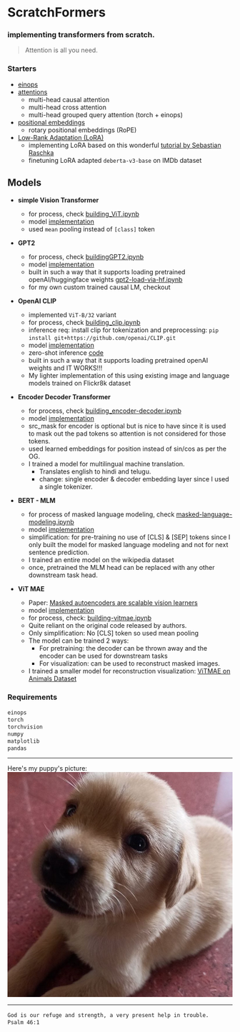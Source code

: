 # ScratchFormers
### implementing transformers from scratch.

> Attention is all you need.

### Starters

- [einops](./einops.ipynb)
- [attentions](./attentions.ipynb)
  - multi-head causal attention
  - multi-head cross attention
  - multi-head grouped query attention (torch + einops)
- [positional embeddings](./positional-embeddings.ipynb)
  - rotary positional embeddings (RoPE)
- [Low-Rank Adaptation (LoRA)](./LoRA/)
  - implementing LoRA based on this wonderful [tutorial by Sebastian Raschka](https://lightning.ai/lightning-ai/studios/code-lora-from-scratch?view=public&section=all)
  - finetuning LoRA adapted `deberta-v3-base` on IMDb dataset

## Models

- **simple Vision Transformer**
  - for process, check [building_ViT.ipynb](./ViT/building_ViT.ipynb)
  - model [implementation](./ViT/vit.py)
  - used `mean` pooling instead of `[class]` token


- **GPT2**
  - for process, check [buildingGPT2.ipynb](./GPT2/buildingGPT2.ipynb)
  - model [implementation](./GPT2/gpt2.py)
  - built in such a way that it supports loading pretrained openAI/huggingface weights [gpt2-load-via-hf.ipynb](./GPT2/gpt2-load-via-hf.ipynb)
  - for my own custom trained causal LM, checkout 

- **OpenAI CLIP**
  - implemented `ViT-B/32` variant
  - for process, check [building_clip.ipynb](./OpenAI-CLIP/building_clip.ipynb)
  - inference req: install clip for tokenization and preprocessing: `pip install git+https://github.com/openai/CLIP.git`
  - model [implementation](./OpenAI-CLIP/model.py)
  - zero-shot inference [code](./OpenAI-CLIP/zeroshot.py)
  - built in such a way that it supports loading pretrained openAI weights and IT WORKS!!!
  - My lighter implementation of this using existing image and language models trained on Flickr8k dataset 


- **Encoder Decoder Transformer**
  - for process, check [building_encoder-decoder.ipynb](./encoder-decoder/building_encoder-decoder.ipynb)
  - model [implementation](./encoder-decoder/model.py)
  - src_mask for encoder is optional but is nice to have since it is used to mask out the pad tokens so attention is not considered for those tokens.
  - used learned embeddings for position instead of sin/cos as per the OG.
  - I trained a model for multilingual machine translation.
    - Translates english to hindi and telugu.
    - change: single encoder & decoder embedding layer since I used a single tokenizer.
    


- **BERT - MLM**
  - for process of masked language modeling, check [masked-language-modeling.ipynb](./BERT-MLM/masked-language-modeling.ipynb)
  - model [implementation](./BERT-MLM/model.py)
  - simplification: for pre-training no use of [CLS] & [SEP] tokens since I only built the model for masked language modeling and not for next sentence prediction. 
  - I trained an entire model on the wikipedia dataset
  - once, pretrained the MLM head can be replaced with any other downstream task head.

- **ViT MAE**
  - Paper: [Masked autoencoders are scalable vision learners](https://arxiv.org/abs/2111.06377)  
  - model [implementation](./vitmae/model.py)
  - for process, check: [building-vitmae.ipynb](./vitmae/building-vitmae.ipynb)
  - Quite reliant on the original code released by authors.
  - Only simplification: No [CLS] token so used mean pooling
  - The model can be trained 2 ways:
    - For pretraining: the decoder can be thrown away and the encoder can be used for downstream tasks
    - For visualization: can be used to reconstruct masked images.
  - I trained a smaller model for reconstruction visualization: [ViTMAE on Animals Dataset](./vitmae/animals-vitmae.ipynb)


### Requirements
```
einops
torch
torchvision
numpy
matplotlib
pandas
```

---


Here's my puppy's picture:
![sumo](sumo.jpg)

---

```
God is our refuge and strength, a very present help in trouble.
Psalm 46:1
```
